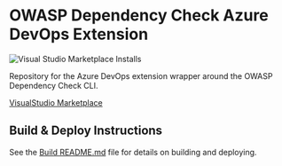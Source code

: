 # OWASP Dependency Check Azure DevOps Extension
![Visual Studio Marketplace Installs](https://img.shields.io/visual-studio-marketplace/i/dependency-check.dependencycheck)

Repository for the Azure DevOps extension wrapper around the OWASP Dependency Check CLI.

[VisualStudio Marketplace](https://marketplace.visualstudio.com/items?itemName=dependency-check.dependencycheck)

## Build &amp; Deploy Instructions

See the [Build README.md](./build/pipeline/README.md) file for details on building and deploying.
